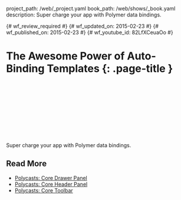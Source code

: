 project_path: /web/_project.yaml
book_path: /web/shows/_book.yaml
description: Super charge your app with Polymer data bindings.

{# wf_review_required #}
{# wf_updated_on: 2015-02-23 #}
{# wf_published_on: 2015-02-23 #}
{# wf_youtube_id: 82LfXCeuaOo #}

# The Awesome Power of Auto-Binding Templates {: .page-title }


<div class="video-wrapper">
  <iframe class="devsite-embedded-youtube-video" data-video-id="82LfXCeuaOo"
          data-autohide="1" data-showinfo="0" frameborder="0" allowfullscreen>
  </iframe>
</div>


Super charge your app with Polymer data bindings.

## Read More

- [Polycasts: Core Drawer Panel](/web/shows/polycasts/season-1/core-drawer-panel)
- [Polycasts: Core Header Panel](/web/shows/shows/polycasts/season-1/core-header-panel)
- [Polycasts: Core Toolbar](/web/shows/shows/polycasts/season-1/core-toolbar)
